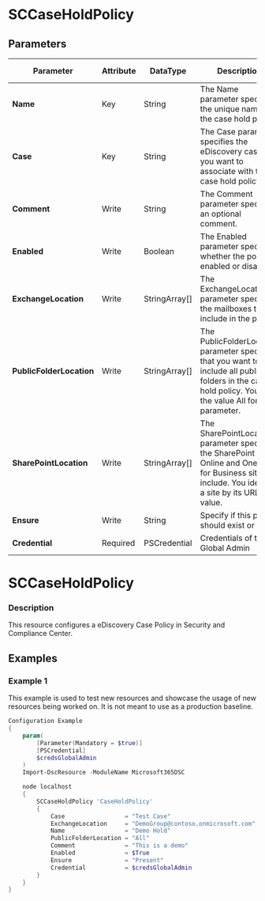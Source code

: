 ﻿# SCCaseHoldPolicy

## Parameters

| Parameter | Attribute | DataType | Description | Allowed Values |
| --- | --- | --- | --- | --- |
| **Name** | Key | String | The Name parameter specifies the unique name of the case hold policy. ||
| **Case** | Key | String | The Case parameter specifies the eDiscovery case that you want to associate with the case hold policy. ||
| **Comment** | Write | String | The Comment parameter specifies an optional comment. ||
| **Enabled** | Write | Boolean | The Enabled parameter specifies whether the policy is enabled or disabled. ||
| **ExchangeLocation** | Write | StringArray[] | The ExchangeLocation parameter specifies the mailboxes to include in the policy. ||
| **PublicFolderLocation** | Write | StringArray[] | The PublicFolderLocation parameter specifies that you want to include all public folders in the case hold policy. You use the value All for this parameter. ||
| **SharePointLocation** | Write | StringArray[] | The SharePointLocation parameter specifies the SharePoint Online and OneDrive for Business sites to include. You identify a site by its URL value. ||
| **Ensure** | Write | String | Specify if this policy should exist or not. |Present, Absent|
| **Credential** | Required | PSCredential | Credentials of the Global Admin ||

# SCCaseHoldPolicy

### Description

This resource configures a eDiscovery Case Policy
in Security and Compliance Center.

## Examples

### Example 1

This example is used to test new resources and showcase the usage of new resources being worked on.
It is not meant to use as a production baseline.

```powershell
Configuration Example
{
    param(
        [Parameter(Mandatory = $true)]
        [PSCredential]
        $credsGlobalAdmin
    )
    Import-DscResource -ModuleName Microsoft365DSC

    node localhost
    {
        SCCaseHoldPolicy 'CaseHoldPolicy'
        {
            Case                 = "Test Case"
            ExchangeLocation     = "DemoGroup@contoso.onmicrosoft.com"
            Name                 = "Demo Hold"
            PublicFolderLocation = "All"
            Comment              = "This is a demo"
            Enabled              = $True
            Ensure               = "Present"
            Credential           = $credsGlobalAdmin
        }
    }
}
```

